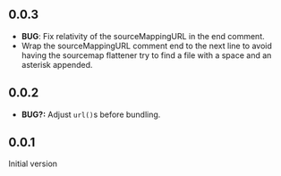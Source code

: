## 0.0.3

* __BUG__: Fix relativity of the sourceMappingURL in the end comment.
* Wrap the sourceMappingURL comment end to the next line to avoid having the sourcemap flattener try to find a file with a space and an asterisk appended.

## 0.0.2

* __BUG?:__ Adjust `url()`s before bundling.

## 0.0.1

Initial version
